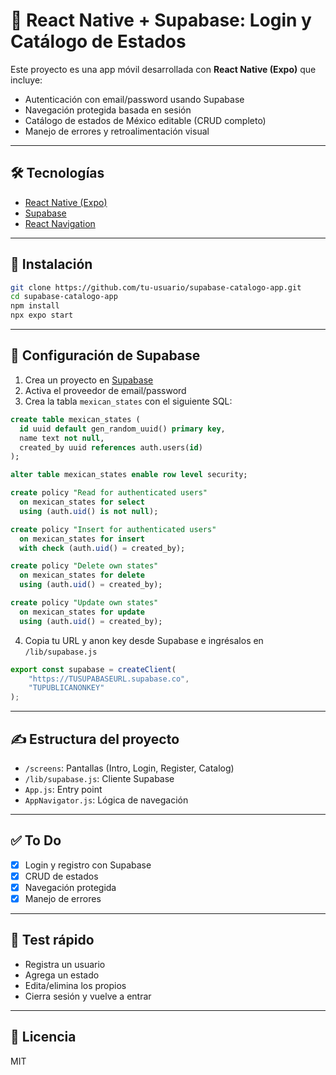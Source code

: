 # 📱 React Native + Supabase: Login y Catálogo de Estados

Este proyecto es una app móvil desarrollada con **React Native (Expo)** que incluye:

-   Autenticación con email/password usando Supabase
-   Navegación protegida basada en sesión
-   Catálogo de estados de México editable (CRUD completo)
-   Manejo de errores y retroalimentación visual

---

## 🛠 Tecnologías

-   [React Native (Expo)](https://expo.dev)
-   [Supabase](https://supabase.com)
-   [React Navigation](https://reactnavigation.org)

---

## 🚀 Instalación

```bash
git clone https://github.com/tu-usuario/supabase-catalogo-app.git
cd supabase-catalogo-app
npm install
npx expo start
```

---

## 🧩 Configuración de Supabase

1. Crea un proyecto en [Supabase](https://supabase.com)
2. Activa el proveedor de email/password
3. Crea la tabla `mexican_states` con el siguiente SQL:

```sql
create table mexican_states (
  id uuid default gen_random_uuid() primary key,
  name text not null,
  created_by uuid references auth.users(id)
);

alter table mexican_states enable row level security;

create policy "Read for authenticated users"
  on mexican_states for select
  using (auth.uid() is not null);

create policy "Insert for authenticated users"
  on mexican_states for insert
  with check (auth.uid() = created_by);

create policy "Delete own states"
  on mexican_states for delete
  using (auth.uid() = created_by);

create policy "Update own states"
  on mexican_states for update
  using (auth.uid() = created_by);
```

4. Copia tu URL y anon key desde Supabase e ingrésalos en `/lib/supabase.js`

```js
export const supabase = createClient(
    "https://TUSUPABASEURL.supabase.co",
    "TUPUBLICANONKEY"
);
```

---

## ✍ Estructura del proyecto

-   `/screens`: Pantallas (Intro, Login, Register, Catalog)
-   `/lib/supabase.js`: Cliente Supabase
-   `App.js`: Entry point
-   `AppNavigator.js`: Lógica de navegación

---

## ✅ To Do

-   [x] Login y registro con Supabase
-   [x] CRUD de estados
-   [x] Navegación protegida
-   [x] Manejo de errores

---

## 🧪 Test rápido

-   Registra un usuario
-   Agrega un estado
-   Edita/elimina los propios
-   Cierra sesión y vuelve a entrar

---

## 📄 Licencia

MIT
